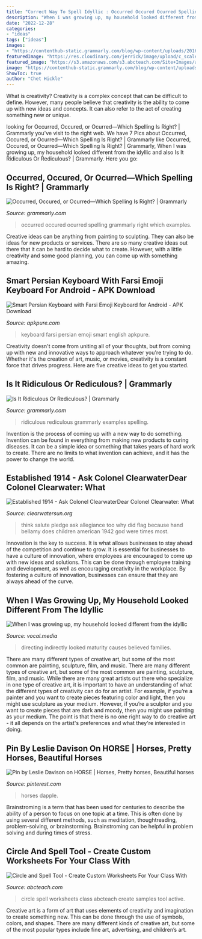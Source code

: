 ```yaml
---
title: "Correct Way To Spell Idyllic : Occurred Occured Ocurred Spelling Grammarly Right Which Examples"
description: "When i was growing up, my household looked different from the idyllic"
date: "2022-12-28"
categories:
- "ideas"
tags: ["ideas"]
images:
- "https://contenthub-static.grammarly.com/blog/wp-content/uploads/2016/12/rediculous-spelling.gif"
featuredImage: "https://res.cloudinary.com/jerrick/image/upload/c_scale,f_jpg,q_auto/5ec43d266847d6001d3e85b3.png"
featured_image: "https://s3.amazonaws.com/s3.abcteach.com/Site+Images/abctools_samples/cs+-+active.jpg"
image: "https://contenthub-static.grammarly.com/blog/wp-content/uploads/2016/11/occurred-occured-ocurred-speling.gif"
ShowToc: true
author: "Chet Hickle"
---
```



What is creativity?
Creativity is a complex concept that can be difficult to define. However, many people believe that creativity is the ability to come up with new ideas and concepts. It can also refer to the act of creating something new or unique.

	

		
looking for Occurred, Occured, or Ocurred—Which Spelling Is Right? | Grammarly you've visit to the right web. We have 7 Pics about Occurred, Occured, or Ocurred—Which Spelling Is Right? | Grammarly like Occurred, Occured, or Ocurred—Which Spelling Is Right? | Grammarly, When I was growing up, my household looked different from the idyllic and also Is It Ridiculous Or Rediculous? | Grammarly. Here you go:
		
    
## Occurred, Occured, Or Ocurred—Which Spelling Is Right? | Grammarly

<img loading=lazy src="https://contenthub-static.grammarly.com/blog/wp-content/uploads/2016/11/occurred-occured-ocurred-speling.gif" onerror="this.onerror=null;this.src='https://tse2.mm.bing.net/th?id=OIP.m7kAFyEQohuNRVkW8lH5QwHaD5&amp;pid=15.1';" alt="Occurred, Occured, or Ocurred—Which Spelling Is Right? | Grammarly">

_Source: grammarly.com_

>occurred occured ocurred spelling grammarly right which examples. 

	

Creative ideas can be anything from painting to sculpting. They can also be ideas for new products or services. There are so many creative ideas out there that it can be hard to decide what to create. However, with a little creativity and some good planning, you can come up with something amazing.

    
## Smart Persian Keyboard With Farsi Emoji Keyboard For Android - APK Download

<img loading=lazy src="https://image.winudf.com/v2/image1/Y29tLmFtcGluaXR5LnBlcnNpYW4uZW5nbGlzaC5rZXlib2FyZF9zY3JlZW5fMl8xNTQyNDE0OTgwXzA4MA/screen-2.jpg?fakeurl=1&amp;type=.jpg" onerror="this.onerror=null;this.src='https://tse4.mm.bing.net/th?id=OIP.gG4j1AkzNVshg6vI023twwHaEK&amp;pid=15.1';" alt="Smart Persian Keyboard with Farsi Emoji Keyboard for Android - APK Download">

_Source: apkpure.com_

>keyboard farsi persian emoji smart english apkpure. 

	

Creativity doesn't come from uniting all of your thoughts, but from coming up with new and innovative ways to approach whatever you're trying to do. Whether it's the creation of art, music, or movies, creativity is a constant force that drives progress. Here are five creative ideas to get you started.

    
## Is It Ridiculous Or Rediculous? | Grammarly

<img loading=lazy src="https://contenthub-static.grammarly.com/blog/wp-content/uploads/2016/12/rediculous-spelling.gif" onerror="this.onerror=null;this.src='https://tse2.mm.bing.net/th?id=OIP.ovlP0Mu7rRsIgMtsgaPU8QHaD5&amp;pid=15.1';" alt="Is It Ridiculous Or Rediculous? | Grammarly">

_Source: grammarly.com_

>ridiculous rediculous grammarly examples spelling. 

	

Invention is the process of coming up with a new way to do something. Invention can be found in everything from making new products to curing diseases. It can be a simple idea or something that takes years of hard work to create. There are no limits to what invention can achieve, and it has the power to change the world.

    
## Established 1914 - ﻿Ask Colonel ClearwaterDear Colonel Clearwater: What

<img loading=lazy src="http://clearwatersun.org/yahoo_site_admin/assets/images/Bellamy_salute_pledge_of_Allegiance.88113737_std.jpg" onerror="this.onerror=null;this.src='https://tse2.mm.bing.net/th?id=OIP.tgDF0835maRdql1ENOYa9wHaFz&amp;pid=15.1';" alt="Established 1914 - ﻿Ask Colonel ClearwaterDear Colonel Clearwater: What">

_Source: clearwatersun.org_

>think salute pledge ask allegiance too why did flag because hand bellamy does children american 1942 god were times most. 

	

Innovation is the key to success. It is what allows businesses to stay ahead of the competition and continue to grow. It is essential for businesses to have a culture of innovation, where employees are encouraged to come up with new ideas and solutions. This can be done through employee training and development, as well as encouraging creativity in the workplace. By fostering a culture of innovation, businesses can ensure that they are always ahead of the curve.

    
## When I Was Growing Up, My Household Looked Different From The Idyllic

<img loading=lazy src="https://res.cloudinary.com/jerrick/image/upload/c_scale,f_jpg,q_auto/5ec43d266847d6001d3e85b3.png" onerror="this.onerror=null;this.src='https://tse1.mm.bing.net/th?id=OIP.cb6VBzWONwX0aSreUqIIcwHaNo&amp;pid=15.1';" alt="When I was growing up, my household looked different from the idyllic">

_Source: vocal.media_

>directing indirectly looked maturity causes believed families. 

	

There are many different types of creative art, but some of the most common are painting, sculpture, film, and music.
There are many different types of creative art, but some of the most common are painting, sculpture, film, and music. While there are many great artists out there who specialize in one type of creative art, it is important to have an understanding of what the different types of creativity can do for an artist. For example, if you’re a painter and you want to create pieces featuring color and light, then you might use sculpture as your medium. However, if you’re a sculptor and you want to create pieces that are dark and moody, then you might use painting as your medium. The point is that there is no one right way to do creative art - it all depends on the artist's preferences and what they're interested in doing.

    
## Pin By Leslie Davison On HORSE | Horses, Pretty Horses, Beautiful Horses

<img loading=lazy src="https://i.pinimg.com/originals/b0/66/e8/b066e8198b6c232b9374cdd38212b518.png" onerror="this.onerror=null;this.src='https://tse4.mm.bing.net/th?id=OIP.oDBNajYzqX-h0GD3gMkV_gHaJ4&amp;pid=15.1';" alt="Pin by Leslie Davison on HORSE | Horses, Pretty horses, Beautiful horses">

_Source: pinterest.com_

>horses dapple. 

	

Brainstroming is a term that has been used for centuries to describe the ability of a person to focus on one topic at a time. This is often done by using several different methods, such as meditation, thoughtreading, problem-solving, or brainstorming. Brainstroming can be helpful in problem solving and during times of stress.

    
## Circle And Spell Tool - Create Custom Worksheets For Your Class With

<img loading=lazy src="https://s3.amazonaws.com/s3.abcteach.com/Site+Images/abctools_samples/cs+-+active.jpg" onerror="this.onerror=null;this.src='https://tse3.mm.bing.net/th?id=OIP.30h8Lrkx4Z2epTumEWOK2QHaKF&amp;pid=15.1';" alt="Circle and Spell Tool - Create Custom Worksheets For Your Class With">

_Source: abcteach.com_

>circle spell worksheets class abcteach create samples tool active. 

	

Creative art is a form of art that uses elements of creativity and imagination to create something new. This can be done through the use of symbols, colors, and shapes. There are many different kinds of creative art, but some of the most popular types include fine art, advertising, and children’s art.

